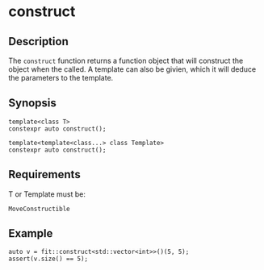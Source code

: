 construct
=========

Description
-----------

The `construct` function returns a function object that will construct the
object when the called. A template can also be givien, which it will
deduce the parameters to the template.

Synopsis
--------

    template<class T>
    constexpr auto construct();

    template<template<class...> class Template>
    constexpr auto construct();

Requirements
------------

T or Template must be:

    MoveConstructible

Example
-------

    auto v = fit::construct<std::vector<int>>()(5, 5);
    assert(v.size() == 5);

